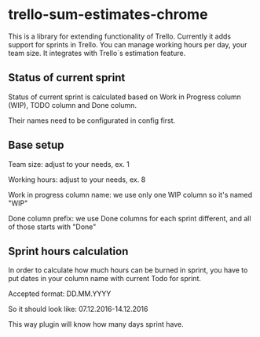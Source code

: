 # trello-sum-estimates-chrome

This is a library for extending functionality of Trello. Currently it adds support for sprints in Trello.
You can manage working hours per day, your team size. It integrates with Trello`s estimation feature.

## Status of current sprint
Status of current sprint is calculated based on Work in Progress column (WIP), TODO column and Done column.

Their names need to be configurated in config first.


## Base setup
Team size: adjust to your needs, ex. 1

Working hours: adjust to your needs, ex. 8

Work in progress column name: we use only one WIP column so it's named "WIP"

Done column prefix: we use Done columns for each sprint different, and all of those starts with "Done"

## Sprint hours calculation
In order to calculate how much hours can be burned in sprint, you have to put dates in your column name with current Todo for sprint.

Accepted format: DD.MM.YYYY

So it should look like: 07.12.2016-14.12.2016

This way plugin will know how many days sprint have.
